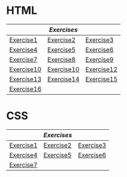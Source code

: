 # HTML
| | *Exercises*  || 
|---|---|---|
| [Exercise1](https://sgparikh.github.io/nodeyqr-1/html/index1.html)   |  [Exercise2](https://sgparikh.github.io/nodeyqr-1/html/index2.html) |  [Exercise3](https://sgparikh.github.io/nodeyqr-1/html/index3.html) |
| [Exercise4](https://sgparikh.github.io/nodeyqr-1/html/index4.html)  |  [Exercise5](https://sgparikh.github.io/nodeyqr-1/html/ex_5/index.html) | [Exercise6](https://sgparikh.github.io/nodeyqr-1/html/ex_6/index.html)  | 
|  [Exercise7](https://sgparikh.github.io/nodeyqr-1/html/ex_7/index.html) |  [Exercise8](https://sgparikh.github.io/nodeyqr-1/html/index8.html) |  [Exercise9](https://sgparikh.github.io/nodeyqr-1/html/index9.html) |
|  [Exercise10](https://sgparikh.github.io/nodeyqr-1/html/index10.html) | [Exercise10](https://sgparikh.github.io/nodeyqr-1/html/index10.html)  | [Exercise12](https://sgparikh.github.io/nodeyqr-1/html/ex_12/index.html)  |
| [Exercise13](https://sgparikh.github.io/nodeyqr-1/html/ex_13/index.html)  | [Exercise14](https://sgparikh.github.io/nodeyqr-1/html/ex_14/index.html)  | [Exercise15](https://sgparikh.github.io/nodeyqr-1/html/ex_15/index.html)  |
| [Exercise16](https://sgparikh.github.io/nodeyqr-1/html/index16.html)  |   |   |
# CSS
| | *Exercises* | |
|---|---|---|
| [Exercise1](https://sgparikh.github.io/nodeyqr-1/css/index1.html)   |  [Exercise2](https://sgparikh.github.io/nodeyqr-1/css/index2.html) |  [Exercise3](https://sgparikh.github.io/nodeyqr-1/css/ex_3/index.html) |
| [Exercise4](https://sgparikh.github.io/nodeyqr-1/css/index4.html)  |  [Exercise5](https://sgparikh.github.io/nodeyqr-1/css/index5.html) | [Exercise6](https://sgparikh.github.io/nodeyqr-1/css/index6.html)  |
|[Exercise7](https://sgparikh.github.io/nodeyqr-1/css/ex_7/index.html)|||